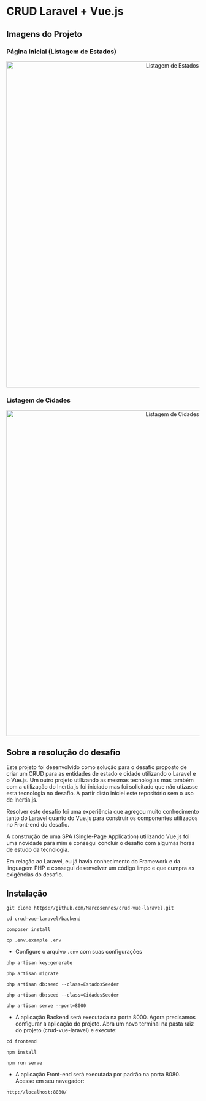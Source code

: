 # CRUD Laravel + Vue.js

## Imagens do Projeto

### Página Inicial (Listagem de Estados)
<div align="center">
    <img src="https://user-images.githubusercontent.com/43481166/196059211-b54ca9d1-ade2-40db-8744-1626ba418868.png" alt="Listagem de Estados" width="850px;">
</div>

### Listagem de Cidades
<div align="center">
    <img src="https://user-images.githubusercontent.com/43481166/196059240-a98dd726-5d91-40c0-88d7-d52df7e6214b.png" alt="Listagem de Cidades" width="850px;">
</div>

## Sobre a resolução do desafio

Este projeto foi desenvolvido como solução para o desafio proposto de criar um CRUD para as entidades de estado e cidade utilizando o Laravel e o Vue.js. Um outro projeto utilizando as mesmas tecnologias mas também com a utilização do Inertia.js foi iniciado mas foi solicitado que não utizasse esta tecnologia no desafio. A partir disto iniciei este repositório sem o uso de Inertia.js.

Resolver este desafio foi uma experiência que agregou muito conhecimento tanto do Laravel quanto do Vue.js para construir os componentes utilizados no Front-end do desafio.

A construção de uma SPA (Single-Page Application) utilizando Vue.js foi uma novidade para mim e consegui concluir o desafio com algumas horas de estudo da tecnologia.

Em relação ao Laravel, eu já havia conhecimento do Framework e da linguagem PHP e consegui desenvolver um código limpo e que cumpra as exigências do desafio.

## Instalação

```
git clone https://github.com/Marcosennes/crud-vue-laravel.git
```
```
cd crud-vue-laravel/backend
```
```
composer install
```
```
cp .env.example .env
```

- Configure o arquivo `.env` com suas configurações

```
php artisan key:generate
```
```
php artisan migrate
```
```
php artisan db:seed --class=EstadosSeeder
```
```
php artisan db:seed --class=CidadesSeeder
```
```
php artisan serve --port=8000
```

- A aplicação Backend será executada na porta 8000. Agora precisamos configurar a aplicação do projeto. Abra um novo terminal na pasta raiz do projeto (crud-vue-laravel) e execute:

```
cd frontend
```
```
npm install
```
```
npm run serve
```

- A aplicação Front-end será executada por padrão na porta 8080. Acesse em seu navegador:

```
http://localhost:8080/
```
